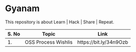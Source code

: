 # Gyanam
This repository is about Learn | Hack | Share | Repeat. 

<smart-table>
        <table>
            <thead>
                <tr>
                    <th scope="col">S. No</th>
                    <th scope="col">Topic</th>
                    <th scope="col">Link</th>
                  </tr>
            </thead>
            <tbody>
              <td>1.</td><td>OSS Process Wishlis</td><td>https://bit.ly/34n9Ozb</td></tr>
             </tbody>
        </table>
</smart-table>
